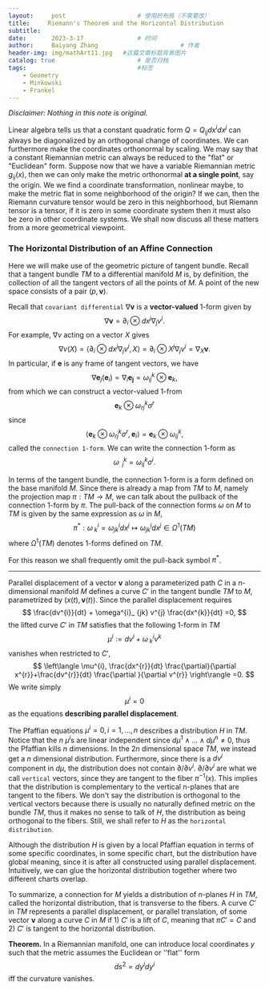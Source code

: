 ```yaml
---
layout:     post   				    # 使用的布局（不需要改）
title:     Riemann's Theorem and the Horizontal Distribution			# 标题 
subtitle:   
date:       2023-3-17 				# 时间
author:     Baiyang Zhang 						# 作者
header-img: img/mathArt11.jpg 	#这篇文章标题背景图片
catalog: true 						# 是否归档
tags:								#标签
    - Geometry
    - Minkowski
    - Frankel
---
```


*Disclaimer: Nothing in this note is original.*

Linear algebra tells us that a constant quadratic form $Q = Q_ {ij}dx^{i}dx^{j}$ can always be diagonalized by an orthogonal change of coordinates. We can furthermore make the coordinates orthonormal by scaling. We may say that a constant Riemannian metric can always be reduced to the "flat" or "Euclidean" form. Suppose now that we have a variable Riemannian metric $g_ {ij}(x)$, then we can only make the metric orthonormal **at a single point**, say the origin. We we find a coordinate transformation, nonlinear maybe, to make the metric flat in some neighborhood of the origin? If we can, then the Riemann curvature tensor would be zero in this neighborhood, but Riemann tensor is a tensor, if it is zero in some coordinate system then it must also be zero in other coordinate systems. We shall now discuss all these matters from a more geometrical viewpoint.

### The Horizontal Distribution of an Affine Connection

Here we will make use of the geometric picture of tangent bundle. Recall that a tangent bundle $TM$ to a differential manifold $M$ is, by definition, the collection of all the tangent vectors of all the points of $M$. A point of the new space consists of a pair $(p,\mathbf{v})$. 

Recall that `covariant differential` $\nabla\mathbf{v}$ is a **vector-valued** 1-form given by 
$$
\nabla\mathbf{v} = \partial _ {i} \otimes dx^{j}  \nabla_ {j}v^{i}.
$$
For example, $\nabla v$ acting on a vector $X$ gives
$$
\nabla v(X) = \left\langle \partial _ {i} \otimes dx^{j}  \nabla_ {j}v^{i},X \right\rangle 
= \partial _ {i} \otimes X^{j}\nabla_ {j}v^{i} = \nabla_ {X}\mathbf{v}.
$$
In particular, if $\mathbf{e}$ is any frame of tangent vectors, we have 
$$
\nabla\mathbf{e}_ {j}(\mathbf{e}_ {i})=\nabla_{i}\mathbf{e_ {j}} =\omega^{k}_ {ij}\otimes \mathbf{e}_ {k} ,
$$from which we can construct a vector-valued 1-from 
$$
\mathbf{e}_ {k}\otimes \omega^{k}_ {rj}\sigma^{r}
$$
since
$$
\left\langle \mathbf{e}_ {k}\otimes \omega^{k}_ {rj}\sigma^{r},\mathbf{e}_ {i} \right\rangle =\mathbf{e}_ {k}\otimes \omega^{k}_ {ij},
$$
called the `connection 1-form`. We can write the connection 1-form as 
$$
\omega^{k}_ {\;\; j} = \omega^{k}_ {ij}\sigma^{i}.
$$

In terms of the tangent bundle, the connection 1-form is a form defined on the base manifold $M$. Since there is already a map from $TM$ to $M$, namely the projection map $\pi: TM \to M$, we can talk about the pullback of the connection 1-form by $\pi$. The pull-back of the connection forms $\omega$ on $M$ to $TM$ is given by the same expression as $\omega$ in $M$,
$$
\pi^{\ast }: \omega^{i}_ {\;k} =\omega^{i}_ {jk}dx^{j}\mapsto \omega^{i}_ {jk}dx^{j}\in \Omega^{1}(TM)
$$
where $\Omega^{1}(TM)$ denotes 1-forms defined on $TM$. 

For this reason we shall frequently omit the pull-back symbol $\pi^{\ast}$. 

- - -

Parallel displacement of a vector $\mathbf{v}$ along a parameterized path $C$ in a $n$-dimensional manifold $M$ defines a curve $C'$ in the tangent bundle $TM$ to $M$, parametrized by $(x(t),\mathbf{v}(t))$. Since the parallel displacement requires
$$
\frac{dv^{i}}{dt} + \omega^{i}_ {jk} v^{j} \frac{dx^{k}}{dt} =0,
$$
the lifted curve $C'$ in $TM$ satisfies that the following 1-form in $TM$
$$
\mu^{i} := dv^{i} + \omega^{i}_ {\; k} v^{k}
$$
vanishes when restricted to $C'$,
$$
\left\langle \mu^{i}, \frac{dx^{r}}{dt} \frac{\partial}{\partial x^{r}}+\frac{dv^{r}}{dt} \frac{\partial }{\partial v^{r}} \right\rangle =0.
$$
We write simply 
$$
\mu^{i} = 0
$$
as the equations **describing parallel displacement**.

The Pfaffian equations $\mu^{i}=0,\,i=1,\dots,n$ describes a distribution $H$ in $TM$. Notice that the $n$ $\mu^{i}$s are linear independent since $d\mu^{1}\wedge\dots \wedge d\mu^{n}\neq 0$, thus the Pfaffian kills $n$ dimensions. In the $2n$ dimensional space $TM$, we instead get a $n$ dimensional distribution. Furthermore, since there is a $dv^{i}$ component in $d\mu$, the distribution does not contain $\partial / \partial v^{i}$. $\partial / \partial v^{i}$ are what we call `vertical` vectors, since they are tangent to the fiber $\pi^{-1}(x)$. This implies that the distribution is complementary to the vertical n-planes that are tangent to the fibers. We don't say the distribution is orthogonal to the vertical vectors because there is usually no naturally defined metric on the bundle $TM$, thus it makes no sense to talk of $H$, the distribution as being orthogonal to the fibers. Still, we shall refer to $H$ as the `horizontal distribution`. 

Although the distribution $H$ is given by a local Pfaffian equation in terms of some specific coordinates, in some specific chart, but the distribution have global meaning, since it is after all constructed using parallel displacement. Intuitively, we can glue the horizontal distribution together where two different charts overlap. 

To summarize, a connection for $M$ yields a distribution of $n$-planes $H$ in $TM$, called the horizontal distribution, that is transverse to the fibers. A curve $C'$ in $TM$ represents a parallel displacement, or parallel translation, of some vector $\mathbf{v}$ along a curve $C$ in $M$ if 1) $C'$ is a lift of $C$, meaning that $\pi C'=C$ and 2) $C'$ is tangent to the horizontal distribution. 

**Theorem.** In a Riemannian manifold, one can introduce local coordinates $y$ such that the metric assumes the Euclidean or ''flat'' form
$$
ds^{2} = dy^{i} dy^{i}
$$
iff the curvature vanishes. 

